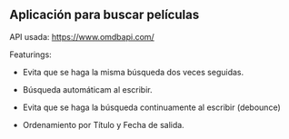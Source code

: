 ## Aplicación para buscar películas

API usada: https://www.omdbapi.com/

Featurings:

- Evita que se haga la misma búsqueda dos veces seguidas.

- Búsqueda automáticam al escribir.

- Evita que se haga la búsqueda continuamente al escribir (debounce)

- Ordenamiento por Título y Fecha de salida.

